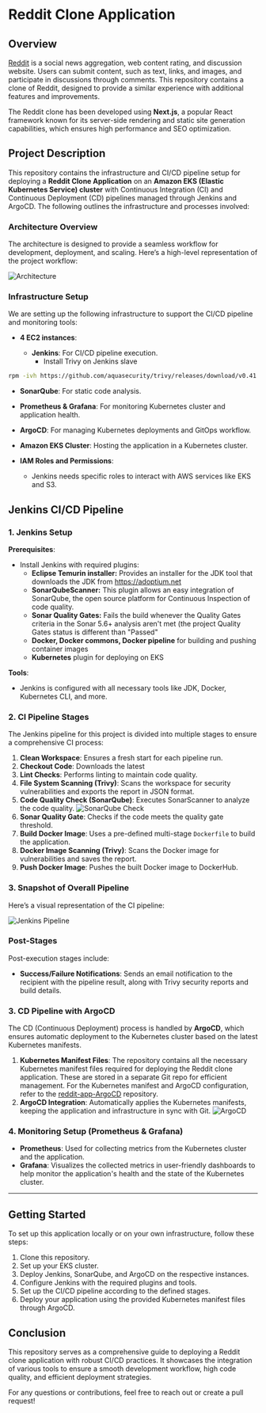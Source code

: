 # Reddit Clone Application

## Overview

[Reddit](https://www.reddit.com/) is a social news aggregation, web content rating, and discussion website. Users can submit content, such as text, links, and images, and participate in discussions through comments. This repository contains a clone of Reddit, designed to provide a similar experience with additional features and improvements.

The Reddit clone has been developed using **Next.js**, a popular React framework known for its server-side rendering and static site generation capabilities, which ensures high performance and SEO optimization.

## Project Description

This repository contains the infrastructure and CI/CD pipeline setup for deploying a **Reddit Clone Application** on an **Amazon EKS (Elastic Kubernetes Service) cluster** with Continuous Integration (CI) and Continuous Deployment (CD) pipelines managed through Jenkins and ArgoCD. The following outlines the infrastructure and processes involved:

### Architecture Overview

The architecture is designed to provide a seamless workflow for development, deployment, and scaling. Here’s a high-level representation of the project workflow:

![Architecture](snapshots/architecture.png)

### Infrastructure Setup

We are setting up the following infrastructure to support the CI/CD pipeline and monitoring tools:

- **4 EC2 instances**:

  - **Jenkins**: For CI/CD pipeline execution.
    - Install Trivy on Jenkins slave

```bash
rpm -ivh https://github.com/aquasecurity/trivy/releases/download/v0.41.0/trivy_0.41.0_Linux-64bit.rpm
```

- **SonarQube**: For static code analysis.
- **Prometheus & Grafana**: For monitoring Kubernetes cluster and application health.
- **ArgoCD**: For managing Kubernetes deployments and GitOps workflow.

- **Amazon EKS Cluster**: Hosting the application in a Kubernetes cluster.
- **IAM Roles and Permissions**:
  - Jenkins needs specific roles to interact with AWS services like EKS and S3.

## Jenkins CI/CD Pipeline

### 1. Jenkins Setup

**Prerequisites**:

- Install Jenkins with required plugins:
  - **Eclipse Temurin installer:** Provides an installer for the JDK tool that downloads the JDK from https://adoptium.net
  - **SonarQubeScanner:** This plugin allows an easy integration of SonarQube, the open source platform for Continuous Inspection of code quality.
  - **Sonar Quality Gates:** Fails the build whenever the Quality Gates criteria in the Sonar 5.6+ analysis aren't met (the project Quality Gates status is different than "Passed"
  - **Docker, Docker commons, Docker pipeline** for building and pushing container images
  - **Kubernetes** plugin for deploying on EKS

**Tools**:

- Jenkins is configured with all necessary tools like JDK, Docker, Kubernetes CLI, and more.

### 2. CI Pipeline Stages

The Jenkins pipeline for this project is divided into multiple stages to ensure a comprehensive CI process:

1. **Clean Workspace**: Ensures a fresh start for each pipeline run.
2. **Checkout Code**: Downloads the latest
3. **Lint Checks**: Performs linting to maintain code quality.
4. **File System Scanning (Trivy)**: Scans the workspace for security vulnerabilities and exports the report in JSON format.
5. **Code Quality Check (SonarQube)**: Executes SonarScanner to analyze the code quality.
   ![SonarQube Check](snapshots/sonar.png)
6. **Sonar Quality Gate**: Checks if the code meets the quality gate threshold.
7. **Build Docker Image**: Uses a pre-defined multi-stage `Dockerfile` to build the application.
8. **Docker Image Scanning (Trivy)**: Scans the Docker image for vulnerabilities and saves the report.
9. **Push Docker Image**: Pushes the built Docker image to DockerHub.

### 3. Snapshot of Overall Pipeline

Here’s a visual representation of the CI pipeline:

![Jenkins Pipeline](snapshots/jenkins.png)

### Post-Stages

Post-execution stages include:

- **Success/Failure Notifications**: Sends an email notification to the recipient with the pipeline result, along with Trivy security reports and build details.

### 3. CD Pipeline with ArgoCD

The CD (Continuous Deployment) process is handled by **ArgoCD**, which ensures automatic deployment to the Kubernetes cluster based on the latest Kubernetes manifests.

1. **Kubernetes Manifest Files**: The repository contains all the necessary Kubernetes manifest files required for deploying the Reddit clone application. These are stored in a separate Git repo for efficient management. For the Kubernetes manifest and ArgoCD configuration, refer to the [reddit-app-ArgoCD](https://github.com/Vikas-Prince/reddit-app-gitops.git) repository.
2. **ArgoCD Integration**: Automatically applies the Kubernetes manifests, keeping the application and infrastructure in sync with Git.
   ![ArgoCD](snapshots/argoCD.png)

### 4. Monitoring Setup (Prometheus & Grafana)

- **Prometheus**: Used for collecting metrics from the Kubernetes cluster and the application.
- **Grafana**: Visualizes the collected metrics in user-friendly dashboards to help monitor the application's health and the state of the Kubernetes cluster.

---

## Getting Started

To set up this application locally or on your own infrastructure, follow these steps:

1. Clone this repository.
2. Set up your EKS cluster.
3. Deploy Jenkins, SonarQube, and ArgoCD on the respective instances.
4. Configure Jenkins with the required plugins and tools.
5. Set up the CI/CD pipeline according to the defined stages.
6. Deploy your application using the provided Kubernetes manifest files through ArgoCD.

## Conclusion

This repository serves as a comprehensive guide to deploying a Reddit clone application with robust CI/CD practices. It showcases the integration of various tools to ensure a smooth development workflow, high code quality, and efficient deployment strategies.

For any questions or contributions, feel free to reach out or create a pull request!

